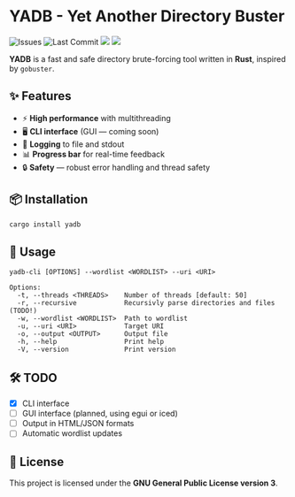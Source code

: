 # YADB - Yet Another Directory Buster
![Issues](https://img.shields.io/github/issues/izya4ka/yadb)
![Last Commit](https://img.shields.io/github/last-commit/izya4ka/yadb)
![](https://img.shields.io/crates/l/yadb)
![](https://img.shields.io/github/languages/top/izya4ka/yadb)



**YADB** is a fast and safe directory brute-forcing tool written in **Rust**, inspired by `gobuster`.

## ✨ Features
- ⚡ **High performance** with multithreading
- 🖥️ **CLI interface** (GUI — coming soon)
- 📝 **Logging** to file and stdout
- 📊 **Progress bar** for real-time feedback
- 🔒 **Safety** — robust error handling and thread safety

## 📦 Installation
```bash
cargo install yadb
```

## 🚀 Usage

```
yadb-cli [OPTIONS] --wordlist <WORDLIST> --uri <URI>

Options:
  -t, --threads <THREADS>    Number of threads [default: 50]
  -r, --recursive            Recursivly parse directories and files (TODO!)
  -w, --wordlist <WORDLIST>  Path to wordlist
  -u, --uri <URI>            Target URI
  -o, --output <OUTPUT>      Output file
  -h, --help                 Print help
  -V, --version              Print version
```

## 🛠️ TODO

- [x] CLI interface
- [ ] GUI interface (planned, using egui or iced)
- [ ] Output in HTML/JSON formats
- [ ] Automatic wordlist updates

## 📄 License

This project is licensed under the **GNU General Public License version 3**.